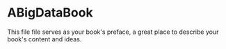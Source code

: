 # ABigDataBook

This file file serves as your book's preface, a great place to describe your book's content and ideas.

